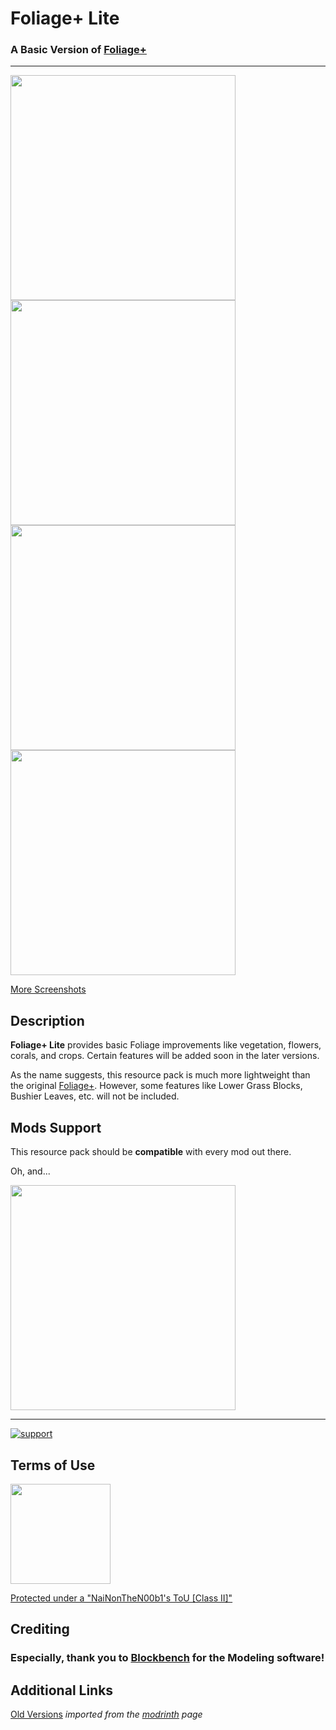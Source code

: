 # Foliage+ Lite
### A Basic Version of [Foliage+](https://modrinth.com/resrouce)
-----
<img src="https://cdn.modrinth.com/data/kXiPMJsD/images/d7b488edf5caae8299be29c9c6510ea563c459cd.png" width="360"> <img src="https://cdn.modrinth.com/data/kXiPMJsD/images/81ae2493082b1ffc469e0892dedbc62dfaceb868.png" width="360">
<img src="https://cdn.modrinth.com/data/kXiPMJsD/images/b11c1f9654a3d75e4bb0c11afd40eb391b741385.png" width="360"> <img src="https://cdn.modrinth.com/data/kXiPMJsD/images/47da479df2ee57d7f54bf01a5a19715ff496f642.png" width="360">

[More Screenshots](https://modrinth.com/resourcepack/foliage%2B-lite/gallery)

## Description

**Foliage+ Lite** provides basic Foliage improvements like vegetation, flowers, corals, and crops. Certain features will be added soon in the later versions.

As the name suggests, this resource pack is much more lightweight than the original [Foliage+](https://modrinth.com/resourcepack/foliage%2B). However, some features like Lower Grass Blocks, Bushier Leaves, etc. will not be included.

## Mods Support

This resource pack should be **compatible** with every mod out there.

Oh, and...

[<img src="https://i.imgur.com/CgjqFJW.png)" width="360">](https://modrinth.com/mod/respackopts)

-----

[![support](https://i.imgur.com/ZiY2CXf.png)](https://ko-fi.com/nainonthen00b1)

## Terms of Use
[<img src="https://i.imgur.com/IASeg1D.png" width="160">](https://docs.google.com/document/d/1l1SMCGPHJh1Qa193TC0KxFu5ZUkc38HcuDRvHUreOb0/edit?usp=sharing)

[Protected under a "NaiNonTheN00b1's ToU [Class II]"](https://docs.google.com/document/d/1l1SMCGPHJh1Qa193TC0KxFu5ZUkc38HcuDRvHUreOb0/edit?usp=sharing)

## Crediting

### Especially, thank you to [Blockbench](https://blockbench.net) for the Modeling software!

## Additional Links

[Old Versions](https://www.mediafire.com/file/uri8ovzr3rnd4l8/Foliage%252B_Lite_V1.0.zip/file)
*imported from the [modrinth](https://modrinth.com/resourcepack/foliage+-lite) page*
